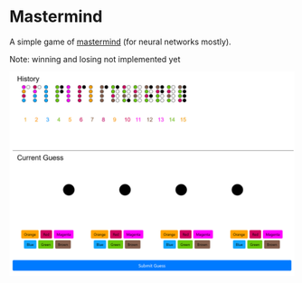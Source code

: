 # Mastermind
A simple game of [mastermind](https://en.wikipedia.org/wiki/Mastermind_(board_game)) (for neural networks mostly).

Note: winning and losing not implemented yet

![Mastermind](/mastermind_icon.jpg)
